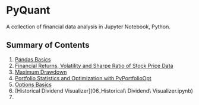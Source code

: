 # PyQuant

A collection of financial data analysis in Jupyter Notebook, Python.

## Summary of Contents

1. [Pandas Basics](01_Pandas_Basics.ipynb)
2. [Financial Returns, Volatility and Sharpe Ratio of Stock Price Data](02_Returns_Volatility_Sharpe_Ratio_Stock_Data.ipynb)
3. [Maximum Drawdown](03_Maximum_Drawdown_MDD.ipynb)
4. [Portfolio Statistics and Optimization with PyPortfolioOpt](04_Portfolio_Statistics_Optimization_with_PyPortfolioOpt.ipynb)
5. [Options Basics](05_Options_Basics.ipynb)
6. [Historical Dividend Visualizer](06_Historical\ Dividend\ Visualizer.ipynb)
7. 

